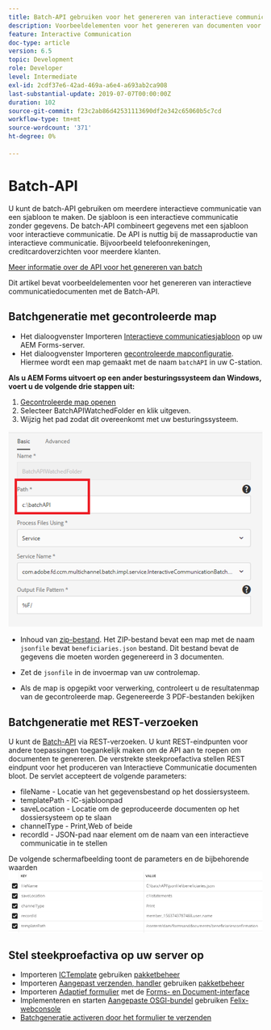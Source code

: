 ```yaml
---
title: Batch-API gebruiken voor het genereren van interactieve communicatiedocumenten
description: Voorbeeldelementen voor het genereren van documenten voor afdrukkanalen met batch-API
feature: Interactive Communication
doc-type: article
version: 6.5
topic: Development
role: Developer
level: Intermediate
exl-id: 2cdf37e6-42ad-469a-a6e4-a693ab2ca908
last-substantial-update: 2019-07-07T00:00:00Z
duration: 102
source-git-commit: f23c2ab86d42531113690df2e342c65060b5c7cd
workflow-type: tm+mt
source-wordcount: '371'
ht-degree: 0%

---
```


# Batch-API

U kunt de batch-API gebruiken om meerdere interactieve communicatie van een sjabloon te maken. De sjabloon is een interactieve communicatie zonder gegevens. De batch-API combineert gegevens met een sjabloon voor interactieve communicatie. De API is nuttig bij de massaproductie van interactieve communicatie. Bijvoorbeeld telefoonrekeningen, creditcardoverzichten voor meerdere klanten.

[Meer informatie over de API voor het genereren van batch](https://experienceleague.adobe.com/docs/experience-manager-65/forms/interactive-communications/generate-multiple-interactive-communication-using-batch-api.html)

Dit artikel bevat voorbeeldelementen voor het genereren van interactieve communicatiedocumenten met de Batch-API.

## Batchgeneratie met gecontroleerde map

* Het dialoogvenster Importeren [Interactieve communicatiesjabloon](assets/Beneficiaries-confirmation.zip) op uw AEM Forms-server.
* Het dialoogvenster Importeren [gecontroleerde mapconfiguratie](assets/batch-generation-api.zip). Hiermee wordt een map gemaakt met de naam `batchAPI` in uw C-station.

**Als u AEM Forms uitvoert op een ander besturingssysteem dan Windows, voert u de volgende drie stappen uit:**

1. [Gecontroleerde map openen](http://localhost:4502/libs/fd/core/WatchfolderUI/content/UI.html)
2. Selecteer BatchAPIWatchedFolder en klik uitgeven.
3. Wijzig het pad zodat dit overeenkomt met uw besturingssysteem.

![pad](assets/watched-folder-batch-api-basic.PNG)

* Inhoud van [zip-bestand](assets/jsonfile.zip). Het ZIP-bestand bevat een map met de naam `jsonfile` bevat `beneficiaries.json` bestand. Dit bestand bevat de gegevens die moeten worden gegenereerd in 3 documenten.

* Zet de `jsonfile` in de invoermap van uw controlemap.
* Als de map is opgepikt voor verwerking, controleert u de resultatenmap van de gecontroleerde map. Gegenereerde 3 PDF-bestanden bekijken

## Batchgeneratie met REST-verzoeken

U kunt de [Batch-API](https://helpx.adobe.com/experience-manager/6-5/forms/javadocs/index.html) via REST-verzoeken. U kunt REST-eindpunten voor andere toepassingen toegankelijk maken om de API aan te roepen om documenten te genereren.
De verstrekte steekproefactiva stellen REST eindpunt voor het produceren van Interactieve Communicatie documenten bloot. De servlet accepteert de volgende parameters:

* fileName - Locatie van het gegevensbestand op het dossiersysteem.
* templatePath - IC-sjabloonpad
* saveLocation - Locatie om de geproduceerde documenten op het dossiersysteem op te slaan
* channelType - Print,Web of beide
* recordId - JSON-pad naar element om de naam van een interactieve communicatie in te stellen

De volgende schermafbeelding toont de parameters en de bijbehorende waarden
![voorbeeldverzoek](assets/generate-ic-batch-servlet.PNG)

## Stel steekproefactiva op uw server op

* Importeren [ICTemplate](assets/ICTemplate.zip) gebruiken [pakketbeheer](http://localhost:4502/crx/packmgr/index.jsp)
* Importeren [Aangepast verzenden, handler](assets/BatchAPICustomSubmit.zip) gebruiken [pakketbeheer](http://localhost:4502/crx/packmgr/index.jsp)
* Importeren [Adaptief formulier](assets/BatchGenerationAPIAF.zip) met de [Forms- en Document-interface](http://localhost:4502/aem/forms.html/content/dam/formsanddocuments)
* Implementeren en starten [Aangepaste OSGI-bundel](assets/batchgenerationapi.batchgenerationapi.core-1.0-SNAPSHOT.jar) gebruiken [Felix-webconsole](http://localhost:4502/system/console/bundles)
* [Batchgeneratie activeren door het formulier te verzenden](http://localhost:4502/content/dam/formsanddocuments/batchgenerationapi/jcr:content?wcmmode=disabled)
